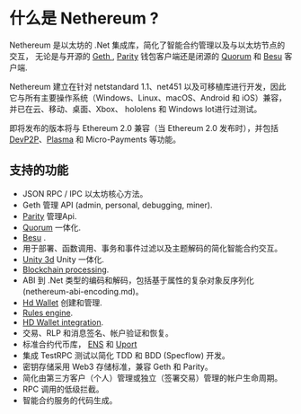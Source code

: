 # 什么是 Nethereum ?
Nethereum 是以太坊的 .Net 集成库，简化了智能合约管理以及与以太坊节点的交互，
无论是与开源的 [ Geth ](https://geth.ethereum.org/), [Parity](https://www.parity.io/) 钱包客户端还是闭源的 [Quorum](https://www.jpmorgan.com/global/Quorum) 和 [Besu](https://besu.hyperledger.org/en/stable/) 客户端.

Nethereum 建立在针对 netstandard 1.1、net451 以及可移植库进行开发，因此它与所有主要操作系统（Windows、Linux、macOS、Android 和 iOS）兼容，并已在云、移动、桌面、Xbox、 hololens 和 Windows Iot进行过测试。

即将发布的版本将与 Ethereum 2.0 兼容（当 Ethereum 2.0 发布时），并包括  [DevP2P](https://github.com/ethereum/devp2p)、[Plasma](https://plasma.io/plasma.pdf) 和 Micro-Payments 等功能。
## 支持的功能

* JSON RPC / IPC 以太坊核心方法。
* Geth 管理 API (admin, personal, debugging, miner).
* [Parity](https://www.parity.io/) 管理Api.
* [Quorum](nethereum-azure-quorum.md) 一体化.
* [Besu](https://besu.hyperledger.org/en/stable/) .
* 用于部署、函数调用、事务和事件过滤以及主题解码的简化智能合约交互。
* [Unity 3d](unity3d-introduction.md) Unity 一体化.
* [Blockchain processing](nethereum-block-processing-detail.md).  
* ABI 到 .Net 类型的编码和解码，包括基于属性的复杂对象反序列化 (nethereum-abi-encoding.md)。
* [Hd Wallet](nethereum-managing-hdwallets.md) 创建和管理.
* [Rules engine](wonka.md).
* [HD Wallet integration](nethereum-managing-hdwallets.md).
* 交易、RLP 和消息签名、帐户验证和恢复。
* 标准合约代币库， [ENS](https://ens.domains/) 和 [Uport](https://www.uport.me/)
* 集成 TestRPC 测试以简化 TDD 和 BDD (Specflow) 开发。
* 密钥存储采用 Web3 存储标准，兼容 Geth 和 Parity。
* 简化由第三方客户（个人）管理或独立（签署交易）管理的帐户生命周期。
* RPC 调用的低级拦截。
* 智能合约服务的代码生成。
